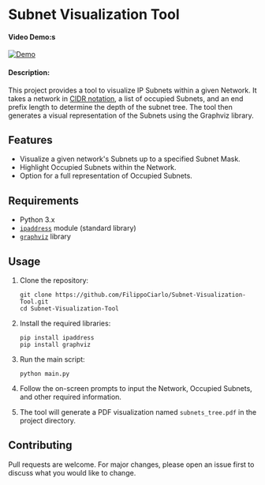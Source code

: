# Subnet Visualization Tool

#### Video Demo:s
[![Demo](https://img.youtube.com/vi/hW2rkiW1SGs/maxresdefault.jpg)](https://youtu.be/hW2rkiW1SGs)


#### Description:
This project provides a tool to visualize IP Subnets within a given Network. It takes a network in [CIDR notation](https://it.wikipedia.org/wiki/Classless_Inter-Domain_Routing), a list of occupied Subnets, and an end prefix length to determine the depth of the subnet tree. The tool then generates a visual representation of the Subnets using the Graphviz library.

## Features

- Visualize a given network's Subnets up to a specified Subnet Mask.
- Highlight Occupied Subnets within the Network.
- Option for a full representation of Occupied Subnets.

## Requirements

- Python 3.x
- [`ipaddress`](https://docs.python.org/3/library/ipaddress.html) module (standard library)
- [`graphviz`](https://graphviz.org) library

## Usage

1. Clone the repository:
    ```
    git clone https://github.com/FilippoCiarlo/Subnet-Visualization-Tool.git
    cd Subnet-Visualization-Tool
    ```

2. Install the required libraries:
    ```
    pip install ipaddress
    pip install graphviz
    ```

3. Run the main script:
    ```
    python main.py
    ```

4. Follow the on-screen prompts to input the Network, Occupied Subnets, and other required information.

5. The tool will generate a PDF visualization named `subnets_tree.pdf` in the project directory.

## Contributing

Pull requests are welcome. For major changes, please open an issue first to discuss what you would like to change.